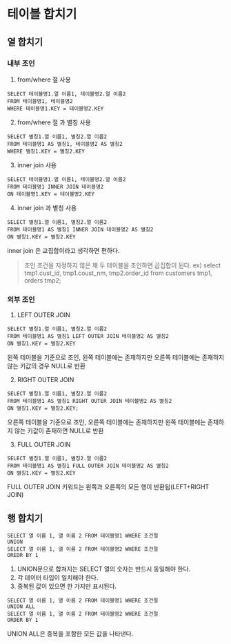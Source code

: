# 테이블 합치기

## 열 합치기

### 내부 조인

1. from/where 절 사용
```
SELECT 테이블명1.열 이름1, 테이블명2.열 이름2
FROM 테이블명1, 테이블명2
WHERE 테이블명1.KEY = 테이블명2.KEY
```
2. from/where 절 과 별칭 사용
```
SELECT 별칭1.열 이름1, 별칭2.열 이름2
FROM 테이블명1 AS 별칭1, 테이블명2 AS 별칭2
WHERE 별칭1.KEY = 별칭2.KEY
```
3. inner join 사용
```
SELECT 테이블명1.열 이름1, 테이블명2.열 이름2
FROM 테이블명1 INNER JOIN 테이블명2
ON 테이블명1.KEY = 테이블명2.KEY
```
4. inner join 과 별칭 사용
```
SELECT 별칭1.열 이름1, 별칭2.열 이름2
FROM 테이블명1 AS 별칭1 INNER JOIN 테이블명2 AS 별칭2
ON 별칭1.KEY = 별칭2.KEY
```

inner join 은 교집합이라고 생각하면 편하다.

> 조인 조건을 지정하지 않은 채 두 테이블을 조인하면 곱집합이 된다.
> ex) select tmp1.cust_id, tmp1.coust_nm, tmp2.order_id from customers tmp1, orders tmp2;


### 외부 조인

1. LEFT OUTER JOIN

```
SELECT 별칭1.열 이름1, 별칭2.열 이름2
FROM 테이블명1 AS 별칭1 LEFT OUTER JOIN 테이블명2 AS 별칭2
ON 별칭1.KEY = 별칭2.KEY
```
왼쪽 테이블을 기준으로 조인, 왼쪽 테이블에는 존재하지만 오른쪽 테이블에는 존재하지 않는 키값의 경우 NULL로 반환

2. RIGHT OUTER JOIN
```
SELECT 별칭1.열 이름1, 별칭2.열 이름2
FROM 테이블명1 AS 별칭1 RIGHT OUTER JOIN 테이블명2 AS 별칭2
ON 별칭1.KEY = 별칭2.KEY;
```

오른쪽 테이블을 기준으로 조인, 오른쪽 테이블에는 존재하지만 왼쪽 테이블에는 존재하지 않는 키값이 존재하면 NULL로 반환

3. FULL OUTER JOIN
```
SELECT 별칭1.열 이름1, 별칭2.열 이름2
FROM 테이블명1 AS 별칭1 FULL OUTER JOIN 테이블명2 AS 별칭2
ON 별칭1.KEY = 별칭2.KEY
```

FULL OUTER JOIN 키워드는 왼쪽과 오른쪽의 모든 행이 반환됨(LEFT+RIGHT JOIN)

## 행 합치기

```
SELECT 열 이름 1, 열 이름 2 FROM 테이블명1 WHERE 조건절
UNION
SELECT 열 이름 1, 열 이름 2 FROM 테이블명2 WHERE 조건절
OREDR BY 1
```

1. UNION문으로 합쳐지는 SELECT 열의 숫자는 반드시 동일해야 한다.
2. 각 데이터 타입이 일치해야 한다.
3. 중복된 값이 있으면 한 가지만 표시된다.

```
SELECT 열 이름 1, 열 이름 2 FROM 테이블명1 WHERE 조건절
UNION ALL
SELECT 열 이름 1, 열 이름 2 FROM 테이블명2 WHERE 조건절
ORDER BY 1
```

UNION ALL은 중복을 포함한 모든 값을 나타낸다.



